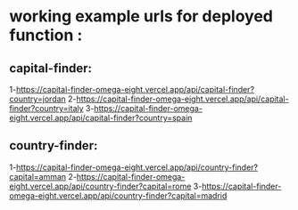 # working example urls for deployed function :
## capital-finder:
1-https://capital-finder-omega-eight.vercel.app/api/capital-finder?country=jordan
2-https://capital-finder-omega-eight.vercel.app/api/capital-finder?country=italy
3-https://capital-finder-omega-eight.vercel.app/api/capital-finder?country=spain

## country-finder:
1-https://capital-finder-omega-eight.vercel.app/api/country-finder?capital=amman
2-https://capital-finder-omega-eight.vercel.app/api/country-finder?capital=rome
3-https://capital-finder-omega-eight.vercel.app/api/country-finder?capital=madrid